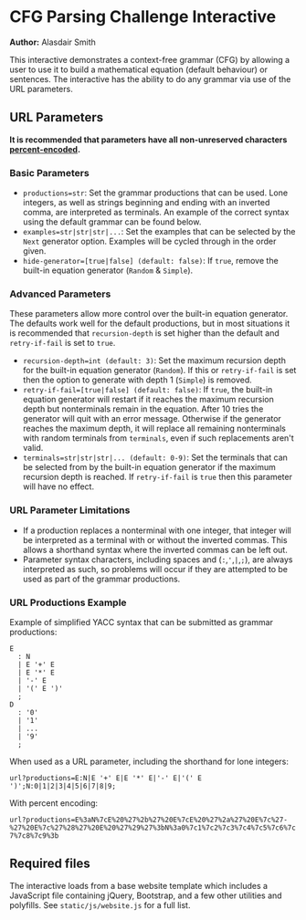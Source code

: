 # CFG Parsing Challenge Interactive

**Author:** Alasdair Smith

This interactive demonstrates a context-free grammar (CFG) by allowing a user to use it to build a mathematical equation (default behaviour) or sentences.
The interactive has the ability to do any grammar via use of the URL parameters.

## URL Parameters

**It is recommended that parameters have all non-unreserved characters [percent-encoded](https://en.wikipedia.org/wiki/Percent-encoding).**

### Basic Parameters

- `productions=str`: Set the grammar productions that can be used. Lone integers, as well as strings beginning and ending with an inverted comma, are interpreted as terminals. An example of the correct syntax using the default grammar can be found below.
- `examples=str|str|str|...`: Set the examples that can be selected by the `Next` generator option. Examples will be cycled through in the order given.
- `hide-generator=[true|false] (default: false)`: If `true`, remove the built-in equation generator (`Random` & `Simple`).

### Advanced Parameters

These parameters allow more control over the built-in equation generator.
The defaults work well for the default productions, but in most situations it is recommended that `recursion-depth` is set higher than the default and `retry-if-fail` is set to `true`.

- `recursion-depth=int (default: 3)`: Set the maximum recursion depth for the built-in equation generator (`Random`). If this or `retry-if-fail` is set then the option to generate with depth 1 (`Simple`) is removed.
- `retry-if-fail=[true|false] (default: false)`: If `true`, the built-in equation generator will restart if it reaches the maximum recursion depth but nonterminals remain in the equation. After 10 tries the generator will quit with an error message. Otherwise if the generator reaches the maximum depth, it will replace all remaining nonterminals with random terminals from `terminals`, even if such replacements aren't valid.
- `terminals=str|str|str|... (default: 0-9)`: Set the terminals that can be selected from by the built-in equation generator if the maximum recursion depth is reached. If `retry-if-fail` is `true` then this parameter will have no effect.

### URL Parameter Limitations

- If a production replaces a nonterminal with one integer, that integer will
be interpreted as a terminal with or without the inverted commas.
This allows a shorthand syntax where the inverted commas can be left out.
- Parameter syntax characters, including spaces and (`:`,`'`,`|`,`;`), are always interpreted as such,
so problems will occur if they are attempted to be used as part of the grammar productions.

### URL Productions Example

Example of simplified YACC syntax that can be submitted as grammar productions:

```text
E
  : N
  | E '+' E
  | E '*' E
  | '-' E
  | '(' E ')'
  ;
D
  : '0'
  | '1'
  | ...
  | '9'
  ;
```

When used as a URL parameter, including the shorthand for lone integers:

`url?productions=E:N|E '+' E|E '*' E|'-' E|'(' E ')';N:0|1|2|3|4|5|6|7|8|9;`

With percent encoding:

`url?productions=E%3aN%7cE%20%27%2b%27%20E%7cE%20%27%2a%27%20E%7c%27-%27%20E%7c%27%28%27%20E%20%27%29%27%3bN%3a0%7c1%7c2%7c3%7c4%7c5%7c6%7c7%7c8%7c9%3b`

## Required files

The interactive loads from a base website template which includes a JavaScript file containing jQuery, Bootstrap, and a few other utilities and polyfills.
See `static/js/website.js` for a full list.

